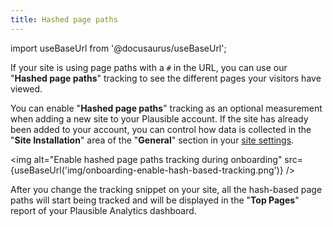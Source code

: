 ```yaml
---
title: Hashed page paths
---
```


import useBaseUrl from '@docusaurus/useBaseUrl';

If your site is using page paths with a `#` in the URL, you can use our "**Hashed page paths**" tracking to see the different pages your visitors have viewed.

You can enable "**Hashed page paths**" tracking as an optional measurement when adding a new site to your Plausible account. If the site has already been added to your account, you can control how data is collected in the "**Site Installation**" area of the "**General**" section in your [site settings](website-settings.md).

<img alt="Enable hashed page paths tracking during onboarding" src={useBaseUrl('img/onboarding-enable-hash-based-tracking.png')} />

After you change the tracking snippet on your site, all the hash-based page paths will start being tracked and will be displayed in the "**Top Pages**" report of your Plausible Analytics dashboard.
